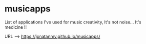 # musicapps
List of applications I've used for music creativity, It's not noise... It's medicine !!

URL --> https://jonatanmv.github.io/musicapps/


